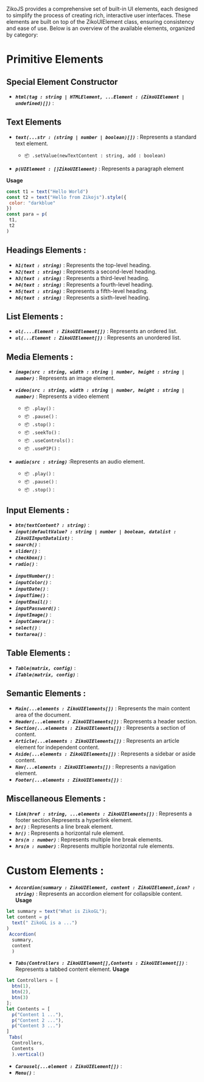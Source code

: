 ZikoJS provides a comprehensive set of built-in UI elements, each designed to simplify the process of creating rich, interactive user interfaces. These elements are built on top of the ZikoUIElement class, ensuring consistency and ease of use. Below is an overview of the available elements, organized by category:

# Primitive Elements 
 ## Special Element Constructor
  - ***`html(tag : string | HTMLElement, ...Element : (ZikoUIElement | undefined)[])`*** :
 ## Text Elements

  - ***`text(...str : (string | number | boolean)[])`*** : Represents a standard text element.
    - `📦 .setValue(newTextContent : string, add : boolean)`


  - ***`p(UIElement : []ZikoUIElement)`*** : Represents a paragraph element
  
  **Usage**
   ```js
   const t1 = text("Hello World")
   const t2 = text("Hello from Zikojs").style({
    color: "darkblue"
   })
   const para = p(
    t1,
    t2
   )
   ```
 ## Headings Elements : 
  - ***`h1(text : string)`*** : Represents the top-level heading.
  - ***`h2(text : string)`*** : Represents a second-level heading.
  - ***`h3(text : string)`*** : Represents a third-level heading.
  - ***`h4(text : string)`*** : Represents a fourth-level heading.
  - ***`h5(text : string)`*** : Represents a fifth-level heading.
  - ***`h6(text : string)`*** : Represents a sixth-level heading.

 ## List Elements :
  - ***`ol(....Element : ZikoUIElement[])`*** : Represents an ordered list.
  - ***`ul(...Element : ZikoUIElement[])`*** : Represents an unordered list.

 ## Media Elements :
  - ***`image(src : string, width : string | number, height : string | number)`*** : Represents an image element.

  - ***`video(src : string, width : string | number, height : string | number)`*** : Represents a video element 
    - `📦 .play()` :
    - `📦 .pause()` :
    - `📦 .stop()` :
    - `📦 .seekTo()` :
    - `📦 .useControls()` :
    - `📦 .usePIP()` :
  - ***`audio(src : string)`*** :Represents an audio element.
    - `📦 .play()` :
    - `📦 .pause()` :
    - `📦 .stop()` :
 ## Input Elements :
  - ***`btn(textContent? : string)`*** :
  - ***`input(defaultValue? : string | number | boolean, datalist : ZikoUIInputDatalist)`*** :
  - ***`search()`*** :
  - ***`slider()`*** :
  - ***`checkbox()`*** :
  - ***`radio()`*** :
  <!-- - ***`datalist()`*** : -->
  - ***`inputNumber()`*** :
  - ***`inputColor()`*** :
  - ***`inputDate()`*** :
  - ***`inputTime()`*** :
  - ***`inputEmail()`*** :
  - ***`inputPassword()`*** :
  - ***`inputImage()`*** :
  - ***`inputCamera()`*** :
  - ***`select()`*** :
  - ***`textarea()`*** :
 ## Table Elements : 
  - ***`Table(matrix, config)`*** :
  - ***`iTable(matrix, config)`*** :
 ## Semantic Elements :
  - ***`Main(...elements : ZikoUIElements[])`*** : Represents the main content area of the document.
  - ***`Header(...elements : ZikoUIElements[])`*** : Represents a header section.
  - ***`Section(...elements : ZikoUIElements[])`*** : Represents a section of content.
  - ***`Article(...elements : ZikoUIElements[])`*** : Represents an article element for independent content.
  - ***`Aside(...elements : ZikoUIElements[])`*** : Represents a sidebar or aside content.
  - ***`Nav(...elements : ZikoUIElements[])`*** : Represents a navigation element.
  - ***`Footer(...elements : ZikoUIElements[])`*** :
 ## Miscellaneous Elements :
  - ***`link(href : string, ...elements : ZikoUIElements[])`*** : Represents a footer section.Represents a hyperlink element.
  - ***`br()`*** : Represents a line break element.
  - ***`hr()`*** : Represents a horizontal rule element.
  - ***`brs(n : number)`*** : Represents multiple line break elements.
  - ***`hrs(n : number)`*** : Represents multiple horizontal rule elements.
# Custom Elements : 
  - ***`Accordion(summary : ZikoUIElement, content : ZikoUIElement,icon? : string)`*** : Represents an accordion element for collapsible content.
  **Usage**
  ```js
  let summary = text("What is ZikoGL");
  let content = p(
    text(" ZikoGL is a ...")
  )
   Accordion(
    summary,
    content
    )
  ```

  - ***`Tabs(Controllers : ZikoUIElement[],Contents : ZikoUIElement[])`*** : Represents a tabbed content element.
  **Usage**
  ```js
  let Controllers = [
    btn(1),
    btn(2),
    btn(3)
  ];
  let Contents = [
    p("Content 1 ..."),
    p("Content 2 ..."),
    p("Content 3 ...")
  ]
   Tabs(
    Controllers,
    Contents
    ).vertical()
  ```
  - ***`Carousel(...element : ZikoUIELement[])`*** : 
  - ***`Menu()`*** : 
